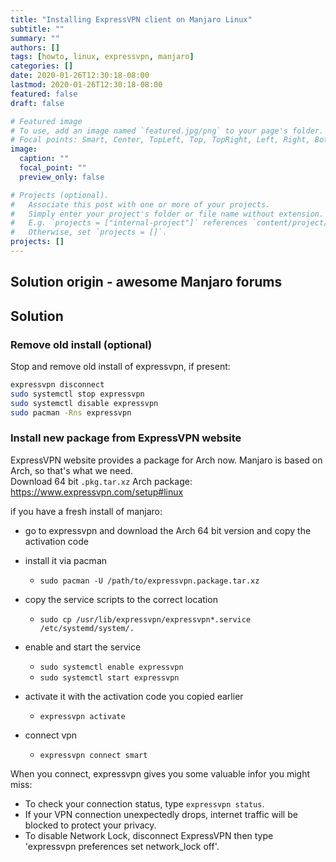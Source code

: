 ```yaml
---
title: "Installing ExpressVPN client on Manjaro Linux"
subtitle: ""
summary: ""
authors: []
tags: [howto, linux, expressvpn, manjaro]
categories: []
date: 2020-01-26T12:30:18-08:00
lastmod: 2020-01-26T12:30:18-08:00
featured: false
draft: false

# Featured image
# To use, add an image named `featured.jpg/png` to your page's folder.
# Focal points: Smart, Center, TopLeft, Top, TopRight, Left, Right, BottomLeft, Bottom, BottomRight.
image:
  caption: ""
  focal_point: ""
  preview_only: false

# Projects (optional).
#   Associate this post with one or more of your projects.
#   Simply enter your project's folder or file name without extension.
#   E.g. `projects = ["internal-project"]` references `content/project/deep-learning/index.md`.
#   Otherwise, set `projects = []`.
projects: []
---
```


## Solution origin - awesome Manjaro forums

## Solution

### Remove old install (optional)
Stop and remove old install of expressvpn, if present:
```bash
expressvpn disconnect
sudo systemctl stop expressvpn
sudo systemctl disable expressvpn
sudo pacman -Rns expressvpn

``` 

### Install new package from ExpressVPN website
ExpressVPN website provides a package for Arch now. Manjaro is based on Arch, so that's what we need.  
Download 64 bit `.pkg.tar.xz` Arch package: https://www.expressvpn.com/setup#linux

if you have a fresh install of manjaro:

- go to expressvpn and download the Arch 64 bit version and copy the activation code
- install it via pacman
    - `sudo pacman -U /path/to/expressvpn.package.tar.xz`

- copy the service scripts to the correct location
    - `sudo cp /usr/lib/expressvpn/expressvpn*.service /etc/systemd/system/.`

- enable and start the service
    - `sudo systemctl enable expressvpn`
    - `sudo systemctl start expressvpn`

- activate it with the activation code you copied earlier
    - `expressvpn activate`

- connect vpn
    - `expressvpn connect smart`


When you connect, expressvpn gives you some valuable infor you might miss:

- To check your connection status, type `expressvpn status`.
- If your VPN connection unexpectedly drops, internet traffic will be blocked to protect your privacy.
- To disable Network Lock, disconnect ExpressVPN then type 'expressvpn preferences set network_lock off'.
